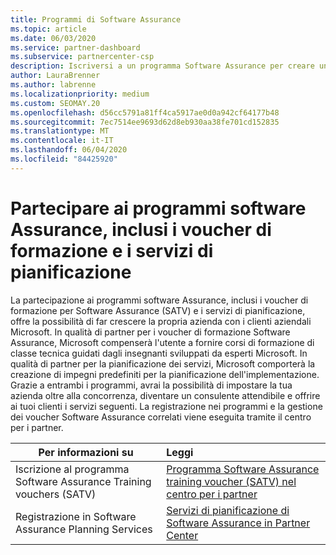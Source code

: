 ```yaml
---
title: Programmi di Software Assurance
ms.topic: article
ms.date: 06/03/2020
ms.service: partner-dashboard
ms.subservice: partnercenter-csp
description: Iscriversi a un programma Software Assurance per creare un'azienda e compensare la distribuzione di corsi di formazione e pianificazione ai clienti aziendali.
author: LauraBrenner
ms.author: labrenne
ms.localizationpriority: medium
ms.custom: SEOMAY.20
ms.openlocfilehash: d56cc5791a81ff4ca5917ae0d0a942cf64177b48
ms.sourcegitcommit: 7ec7514ee9693d62d8eb930aa38fe701cd152835
ms.translationtype: MT
ms.contentlocale: it-IT
ms.lasthandoff: 06/04/2020
ms.locfileid: "84425920"
---
```

# <a name="participate-in-software-assurance-programs-including-training-vouchers-and-planning-services"></a>Partecipare ai programmi software Assurance, inclusi i voucher di formazione e i servizi di pianificazione

La partecipazione ai programmi software Assurance, inclusi i voucher di formazione per Software Assurance (SATV) e i servizi di pianificazione, offre la possibilità di far crescere la propria azienda con i clienti aziendali Microsoft. In qualità di partner per i voucher di formazione Software Assurance, Microsoft compenserà l'utente a fornire corsi di formazione di classe tecnica guidati dagli insegnanti sviluppati da esperti Microsoft. In qualità di partner per la pianificazione dei servizi, Microsoft comporterà la creazione di impegni predefiniti per la pianificazione dell'implementazione. Grazie a entrambi i programmi, avrai la possibilità di impostare la tua azienda oltre alla concorrenza, diventare un consulente attendibile e offrire ai tuoi clienti i servizi seguenti. La registrazione nei programmi e la gestione dei voucher Software Assurance correlati viene eseguita tramite il centro per i partner.

|**Per informazioni su**   |**Leggi**   |
|--------------------------|:------------------|
|Iscrizione al programma Software Assurance Training vouchers (SATV)|[Programma Software Assurance training voucher (SATV) nel centro per i partner](software-assurance-satv.md)|
|Registrazione in Software Assurance Planning Services|[Servizi di pianificazione di Software Assurance in Partner Center](software-assurance-dps.md) |